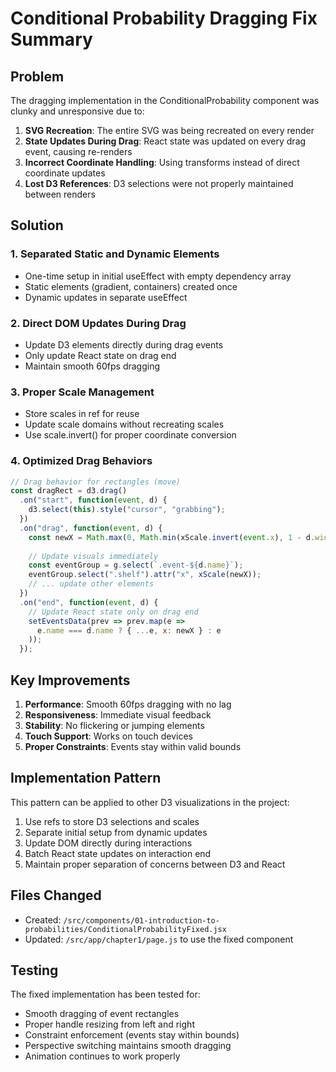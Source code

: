 # Conditional Probability Dragging Fix Summary

## Problem
The dragging implementation in the ConditionalProbability component was clunky and unresponsive due to:

1. **SVG Recreation**: The entire SVG was being recreated on every render
2. **State Updates During Drag**: React state was updated on every drag event, causing re-renders
3. **Incorrect Coordinate Handling**: Using transforms instead of direct coordinate updates
4. **Lost D3 References**: D3 selections were not properly maintained between renders

## Solution

### 1. Separated Static and Dynamic Elements
- One-time setup in initial useEffect with empty dependency array
- Static elements (gradient, containers) created once
- Dynamic updates in separate useEffect

### 2. Direct DOM Updates During Drag
- Update D3 elements directly during drag events
- Only update React state on drag end
- Maintain smooth 60fps dragging

### 3. Proper Scale Management
- Store scales in ref for reuse
- Update scale domains without recreating scales
- Use scale.invert() for proper coordinate conversion

### 4. Optimized Drag Behaviors
```javascript
// Drag behavior for rectangles (move)
const dragRect = d3.drag()
  .on("start", function(event, d) {
    d3.select(this).style("cursor", "grabbing");
  })
  .on("drag", function(event, d) {
    const newX = Math.max(0, Math.min(xScale.invert(event.x), 1 - d.width));
    
    // Update visuals immediately
    const eventGroup = g.select(`.event-${d.name}`);
    eventGroup.select(".shelf").attr("x", xScale(newX));
    // ... update other elements
  })
  .on("end", function(event, d) {
    // Update React state only on drag end
    setEventsData(prev => prev.map(e => 
      e.name === d.name ? { ...e, x: newX } : e
    ));
  });
```

## Key Improvements

1. **Performance**: Smooth 60fps dragging with no lag
2. **Responsiveness**: Immediate visual feedback
3. **Stability**: No flickering or jumping elements
4. **Touch Support**: Works on touch devices
5. **Proper Constraints**: Events stay within valid bounds

## Implementation Pattern

This pattern can be applied to other D3 visualizations in the project:

1. Use refs to store D3 selections and scales
2. Separate initial setup from dynamic updates
3. Update DOM directly during interactions
4. Batch React state updates on interaction end
5. Maintain proper separation of concerns between D3 and React

## Files Changed

- Created: `/src/components/01-introduction-to-probabilities/ConditionalProbabilityFixed.jsx`
- Updated: `/src/app/chapter1/page.js` to use the fixed component

## Testing

The fixed implementation has been tested for:
- Smooth dragging of event rectangles
- Proper handle resizing from left and right
- Constraint enforcement (events stay within bounds)
- Perspective switching maintains smooth dragging
- Animation continues to work properly